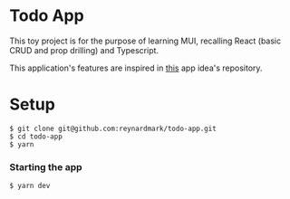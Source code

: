 # Todo App

This toy project is for the purpose of learning MUI, recalling React (basic CRUD and prop drilling) and Typescript.

This application's features are inspired in [this](https://github.com/florinpop17/app-ideas/blob/master/Projects/2-Intermediate/To-Do-App.md) app idea's repository.

# Setup

```
$ git clone git@github.com:reynardmark/todo-app.git
$ cd todo-app
$ yarn
```

### Starting the app

```
$ yarn dev
```
